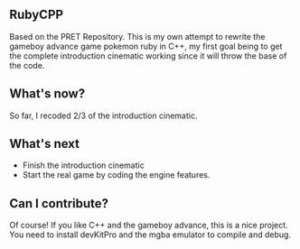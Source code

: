 ## RubyCPP

Based on the PRET Repository. This is my own attempt to rewrite the gameboy advance game pokemon ruby in C++, my first goal being to get the complete introduction cinematic working since it will throw the base of the code.

## What's now?

So far, I recoded 2/3 of the introduction cinematic.

## What's next

- Finish the introduction cinematic
- Start the real game by coding the engine features.

## Can I contribute?

Of course! If you like C++ and the gameboy advance, this is a nice project. You need to install devKitPro and the mgba emulator to compile and debug.


